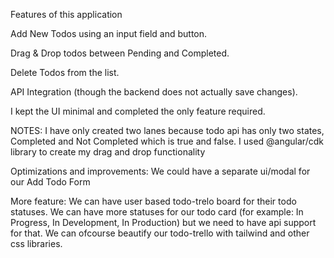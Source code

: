 Features of this application

Add New Todos using an input field and button.

Drag & Drop todos between Pending and Completed.

Delete Todos from the list.

API Integration (though the backend does not actually save changes).

I kept the UI minimal and completed the only feature required.




NOTES:
I have only created two lanes because todo api has only two states, Completed and Not Completed  which is true and false.
I used @angular/cdk library to create my drag and drop functionality

Optimizations and improvements: 
We could have a separate ui/modal for our Add Todo Form

More feature:
We can have user based todo-trelo board for their todo statuses.
We can have more statuses for our todo card (for example: In Progress, In Development, In Production) but we need to have api support for that.
We can ofcourse beautify our todo-trello with tailwind and other css libraries.

